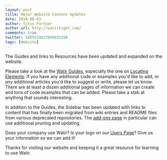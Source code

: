 ```yaml
---
layout: post
title: Major Website Content Updates
date: 2018-08-03
author: Titus Fortner
author_url: http://watirtight.com/
comments: true
twitter: 1025531027849015298
tags: [Website]
---
```


The Guides and links to Resources have been updated and expanded on the website. 

<!--more-->

Please take a look at the [Watir Guides](/guides), especially the one on [Locating Elements](/guides/locating/).
If you have any additional code or examples you'd like to add, or any additional articles you'd like
to suggest or write, please let us know. There are at least a dozen additional pages of information
we can create and tons of code examples that can be added. Please take a stab at anything
that sounds interesting.

In addition to the Guides, the Sidebar has been updated with links to content that has finally been
migrated from wiki entries and README files from various deprecated repositories. The 
  [add-ons page](/add-ons/) in particular can use additional pruning and updating.
  
Does your company use Watir? Is your logo on our [Users Page](/users/)? Give us your information
so we can add it!

Thanks for visiting our website and keeping it a great resource for learning to use Watir.
